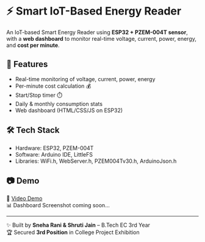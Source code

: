 # ⚡ Smart IoT-Based Energy Reader

An IoT-based Smart Energy Reader using **ESP32 + PZEM-004T sensor**, with a **web dashboard** to monitor real-time voltage, current, power, energy, and **cost per minute**.

## 🚀 Features
- Real-time monitoring of voltage, current, power, energy
- Per-minute cost calculation 💰
- Start/Stop timer ⏱️
- Daily & monthly consumption stats
- Web dashboard (HTML/CSS/JS on ESP32)

## 🛠️ Tech Stack
- Hardware: ESP32, PZEM-004T
- Software: Arduino IDE, LittleFS
- Libraries: WiFi.h, WebServer.h, PZEM004Tv30.h, ArduinoJson.h

## 📷 Demo
🎥 [Video Demo](https://drive.google.com/drive/folders/1cJF3UX0PuSeXMsNUVR-PpHDlxdN5qRXm?usp=drive_link)  
📊 Dashboard Screenshot coming soon...

---
✨ Built by **Sneha Rani & Shruti Jain** – B.Tech EC 3rd Year  
🏆 Secured **3rd Position** in College Project Exhibition
